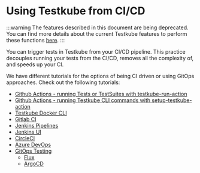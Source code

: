 # Using Testkube from CI/CD

:::warning
The features described in this document are being deprecated. You can find more details about the current Testkube features to perform these functions [here](../articles/legacy-features.md).
:::


You can trigger tests in Testkube from your CI/CD pipeline. This practice decouples running your tests from the CI/CD, removes all the complexity of, and speeds up your CI.

We have different tutorials for the options of being CI driven or using GitOps approaches. Check out the following tutorials: 

- [Github Actions - running Tests or TestSuites with testkube-run-action](./run-tests-with-github-actions.md)
- [Github Actions - running Testkube CLI commands with setup-testkube-action](./github-actions.md)
- [Testkube Docker CLI](./testkube-cli-docker.md)
- [Gitlab CI](./gitlab.md)
- [Jenkins Pipelines](./jenkins.md)
- [Jenkins UI](./jenkins-ui.md)
- [CircleCI](./circleci.md)
- [Azure DevOps](./azure.md)
- [GitOps Testing](./gitops-overview.md)
  - [Flux](./flux-integration.md)
  - [ArgoCD](./argocd-integration.md)
